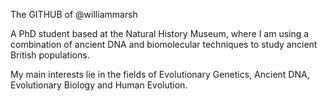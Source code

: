 The GITHUB of @williammarsh

A PhD student based at the Natural History Museum, where I am using a combination of ancient DNA and biomolecular techniques to study ancient British populations.

My main interests lie in the fields of Evolutionary Genetics, Ancient DNA, Evolutionary Biology and Human Evolution.

<!---
williammarsh/williammarsh is a ✨ special ✨ repository because its `README.md` (this file) appears on your GitHub profile.
You can click the Preview link to take a look at your changes.
--->
